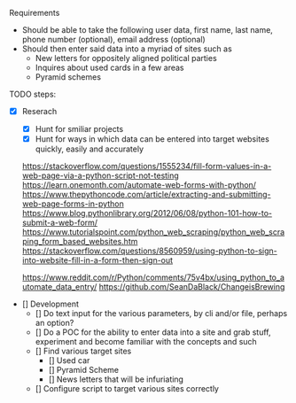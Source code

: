 

Requirements
- Should be able to take the following user data, first name, last name, phone number (optional), email address (optional)
- Should then enter said data into a myriad of sites such as 
    - New letters for oppositely aligned political parties
    - Inquires about used cards in a few areas
    - Pyramid schemes

TODO steps:
- [X] Reserach
    - [X] Hunt for smiliar projects
    - [X] Hunt for ways in which data can be entered into target websites quickly, easily and accurately
    
    https://stackoverflow.com/questions/1555234/fill-form-values-in-a-web-page-via-a-python-script-not-testing
    https://learn.onemonth.com/automate-web-forms-with-python/
    https://www.thepythoncode.com/article/extracting-and-submitting-web-page-forms-in-python
    https://www.blog.pythonlibrary.org/2012/06/08/python-101-how-to-submit-a-web-form/
    https://www.tutorialspoint.com/python_web_scraping/python_web_scraping_form_based_websites.htm
    https://stackoverflow.com/questions/8560959/using-python-to-sign-into-website-fill-in-a-form-then-sign-out

    https://www.reddit.com/r/Python/comments/75v4bx/using_python_to_automate_data_entry/
    https://github.com/SeanDaBlack/ChangeisBrewing
- [] Development
    - [] Do text input for the various parameters, by cli and/or file, perhaps an option?
    - [] Do a POC for the ability to enter data into a site and grab stuff, experiment and become familiar with the concepts and such
    - [] Find various target sites
        - [] Used car
        - [] Pyramid Scheme
        - [] News letters that will be infuriating    
    - [] Configure script to target various sites correctly